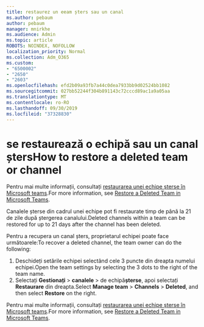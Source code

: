 ```yaml
---
title: restaurez un eeam șters sau un canal
ms.author: pebaum
author: pebaum
manager: mnirkhe
ms.audience: Admin
ms.topic: article
ROBOTS: NOINDEX, NOFOLLOW
localization_priority: Normal
ms.collection: Adm_O365
ms.custom:
- "6500002"
- "2650"
- "2603"
ms.openlocfilehash: efd2b09a93fb7a44c0dea7933bb9d02524bb1082
ms.sourcegitcommit: 027bb52244f304b891143c72cccd89ac1a9a05aa
ms.translationtype: MT
ms.contentlocale: ro-RO
ms.lasthandoff: 09/30/2019
ms.locfileid: "37328830"
---
```

# <a name="how-to-restore-a-deleted-team-or-channel"></a><span data-ttu-id="4f067-102">se restaurează o echipă sau un canal șters</span><span class="sxs-lookup"><span data-stu-id="4f067-102">How to restore a deleted team or channel</span></span>

<span data-ttu-id="4f067-103">Pentru mai multe informații, consultați [restaurarea unei echipe șterse în Microsoft teams](https://blogs.technet.microsoft.com/skypehybridguy/2017/07/23/restoring-a-deleted-team-in-microsoft-teams).</span><span class="sxs-lookup"><span data-stu-id="4f067-103">For more information, see [Restore a Deleted Team in Microsoft Teams](https://blogs.technet.microsoft.com/skypehybridguy/2017/07/23/restoring-a-deleted-team-in-microsoft-teams).</span></span>

<span data-ttu-id="4f067-104">Canalele șterse din cadrul unei echipe pot fi restaurate timp de până la 21 de zile după ștergerea canalului.</span><span class="sxs-lookup"><span data-stu-id="4f067-104">Deleted channels within a team can be restored for up to 21 days after the channel has been deleted.</span></span>

<span data-ttu-id="4f067-105">Pentru a recupera un canal șters, proprietarul echipei poate face următoarele:</span><span class="sxs-lookup"><span data-stu-id="4f067-105">To recover a deleted channel, the team owner can do the following:</span></span>

1. <span data-ttu-id="4f067-106">Deschideți setările echipei selectând cele 3 puncte din dreapta numelui echipei.</span><span class="sxs-lookup"><span data-stu-id="4f067-106">Open the team settings by selecting the 3 dots to the right of the team name.</span></span>
2. <span data-ttu-id="4f067-107">Selectați **Gestionați** > **canalele** > de echipă**șterse**, apoi selectați **Restaurare** din dreapta.</span><span class="sxs-lookup"><span data-stu-id="4f067-107">Select **Manage team** > **Channels** > **Deleted**, and then select **Restore** on the right.</span></span>

<span data-ttu-id="4f067-108">Pentru mai multe informații, consultați [restaurarea unei echipe șterse în Microsoft teams](https://blogs.technet.microsoft.com/skypehybridguy/2017/07/23/restoring-a-deleted-team-in-microsoft-teams).</span><span class="sxs-lookup"><span data-stu-id="4f067-108">For more information, see [Restore a Deleted Team in Microsoft Teams](https://blogs.technet.microsoft.com/skypehybridguy/2017/07/23/restoring-a-deleted-team-in-microsoft-teams).</span></span>